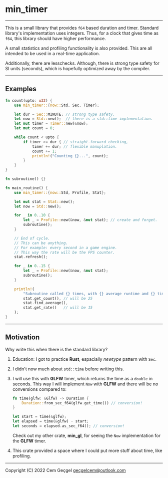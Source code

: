 # min_timer

---

This is a small library that provides `f64` based duration and timer. Standard
library's implementation uses integers. Thus, for a clock that gives time as
`f64`, this library should have higher performance.

A small statistics and profiling functionality is also provided. This are all
intended to be used in a real-time application.

Additionally, there are lesschecks. Although, there is strong type safety for SI
units (seconds), which is hopefully optimized away by the compiler.

---

## Examples

```rust
fn count(upto: u32) {
    use min_timer::{now::Std, Sec, Timer};

    let dur = Sec::MINUTE; // strong type safety.
    let now = Std::new();  // there is a std::time implementation.
    let mut timer = Timer::new(&now);
    let mut count = 0;

    while count < upto {
        if timer >= dur { // straight-forward checking,
            timer += dur; // flexible manuplation.
            count += 1;
            println!("Counting {}...", count);
        }
    }
}

fn subroutine() {}

fn main_routine() {
    use min_timer::{now::Std, Profile, Stat};

    let mut stat = Stat::new();
    let now = Std::new();

    for _ in 0..10 {
        let _ = Profile::new(&now, &mut stat); // create and forget.
        subroutine();
    }

    // End of cycle.
    // This can be anything.
    // For example: every second in a game engine.
    // This way the rate will be the FPS counter.
    stat.refresh();

    for _ in 0..15 {
        let _ = Profile::new(&now, &mut stat);
        subroutine();
    }

    println!(
        "Subroutine called {} times, with {} average runtime and {} times per cycle.",
        stat.get_count(), // will be 25
        stat.find_average(),
        stat.get_rate()   // will be 15
    );
}
```

---

## Motivation

Why write this when there is the standard library?

1. Education: I got to practice **Rust**, espacially _newtype_ pattern with
   `Sec`.
2. I didn't now much about `std::time` before writing this.
3. I will use this with **GLFW** timer, which returns the time as a `double` in
   seconds. This way I will implement `Now` with **GLFW** and there will be no
   conversions compared to:

   ```rust
   fn time(glfw: &Glfw) -> Duration {
       Duration::from_sec_f64(glfw.get_time()) // conversion!
   }

   let start = time(&glfw);
   let elapsed = time(&glfw) - start;
   let seconds = elapsed.as_sec_f64(); // conversion!
   ```

   Check out my other crate, **min_gl**, for seeing the `Now` implementation for
   the **GLFW** timer.

4. This crate provided a space where I could put more stuff about time, like
   profiling.

---

Copyright (C) 2022 Cem Geçgel <gecgelcem@outlook.com>
